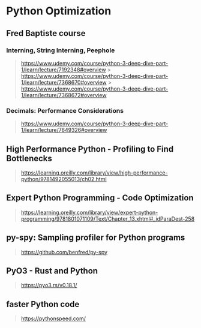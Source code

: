 # Python Optimization

## Fred Baptiste course

### Interning, String Interning, Peephole

> https://www.udemy.com/course/python-3-deep-dive-part-1/learn/lecture/7192348#overview > https://www.udemy.com/course/python-3-deep-dive-part-1/learn/lecture/7368670#overview > https://www.udemy.com/course/python-3-deep-dive-part-1/learn/lecture/7368672#overview

### Decimals: Performance Considerations

> https://www.udemy.com/course/python-3-deep-dive-part-1/learn/lecture/7649326#overview

## High Performance Python - Profiling to Find Bottlenecks

> https://learning.oreilly.com/library/view/high-performance-python/9781492055013/ch02.html

## Expert Python Programming - Code Optimization

> https://learning.oreilly.com/library/view/expert-python-programming/9781801071109/Text/Chapter_13.xhtml#_idParaDest-258

## py-spy: Sampling profiler for Python programs

> https://github.com/benfred/py-spy

## PyO3 - Rust and Python

> https://pyo3.rs/v0.18.1/

## faster Python code

> https://pythonspeed.com/
